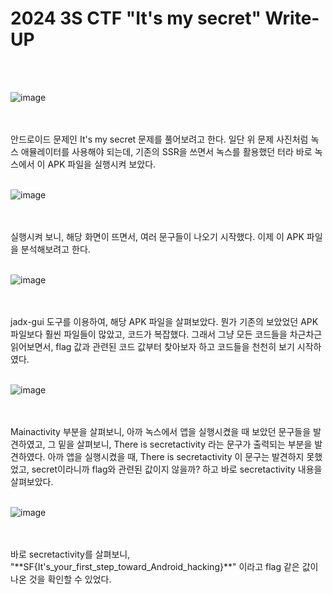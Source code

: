 <!DOCTYPE html>
<html>
<head>
    <link rel="stylesheet" type="text/css" href="style.css">
</head>
<body>
    <h1>2024 3S CTF "It's my secret"  Write-UP</h1>
</body>
<br>
<br>
</html>

![image](https://github.com/user-attachments/assets/2d72627d-99c5-43c0-af3e-247446580784)

<br>

 </br>
안드로이드 문제인 It's my secret 문제를 풀어보려고 한다. 일단 위 문제 사진처럼 녹스 애뮬레이터를 사용해야 되는데, 기존의 SSR을 쓰면서 녹스를 활용했던 터라 바로 녹스에서 이 APK 파일을 실행시켜 보았다.

<br>

 </br>
 
![image](https://github.com/user-attachments/assets/f10c4f24-1770-4081-97d9-496cef36febe)

<br>

 </br>
 실행시켜 보니, 해당 화면이 뜨면서, 여러 문구들이 나오기 시작했다.
 이제 이 APK 파일을 분석해보려고 한다.
 <br>

 </br>

![image](https://github.com/user-attachments/assets/e5efafde-c968-428b-9a95-99a8e9914eac)

<br>

 </br>
 jadx-gui 도구를 이용하여, 해당 APK 파일을 살펴보았다. 뭔가 기존의 보았었던 APK 파일보다 훨씬 파일들이 많았고, 코드가 복잡했다. 그래서 그냥 모든 코드들을 차근차근 읽어보면서, flag 값과 관련된 코드 값부터 찾아보자 하고 코드들을 천천히 보기 시작하였다. 

<br>

 </br>
 
![image](https://github.com/user-attachments/assets/1140d849-9f85-47ba-a920-998714f450ad)

 <br>

 </br>
Mainactivity 부분을 살펴보니, 아까 녹스에서 앱을 실행시켰을 때 보았던 문구들을 발견하였고, 그 밑을 살펴보니, There is secretactivity 라는 문구가 출력되는 부분을 발견하였다. 아까 앱을 실행시켰을 때, There is secretactivity 이 문구는 발견하지 못했었고, secret이라니까 flag와 관련된 값이지 않을까? 하고 바로 secretactivity 내용을 살펴보았다.   

 <br>

 </br>
 
![image](https://github.com/user-attachments/assets/18991a6f-294b-4187-9cc9-0edffd8c00fd)


 <br>

 </br>
 바로 secretactivity를 살펴보니, "**SF{It's_your_first_step_toward_Android_hacking}**" 이라고 flag 같은 값이 나온 것을 확인할 수 있었다. 

